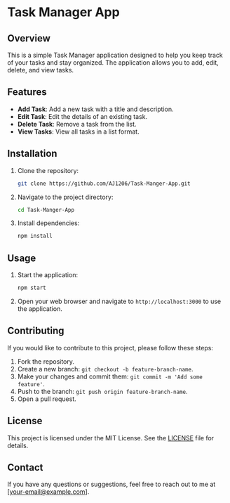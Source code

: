 # Task Manager App

## Overview

This is a simple Task Manager application designed to help you keep track of your tasks and stay organized. The application allows you to add, edit, delete, and view tasks.

## Features

- **Add Task**: Add a new task with a title and description.
- **Edit Task**: Edit the details of an existing task.
- **Delete Task**: Remove a task from the list.
- **View Tasks**: View all tasks in a list format.

## Installation

1. Clone the repository:

    ```bash
    git clone https://github.com/AJ1206/Task-Manger-App.git
    ```

2. Navigate to the project directory:

    ```bash
    cd Task-Manger-App
    ```

3. Install dependencies:

    ```bash
    npm install
    ```

## Usage

1. Start the application:

    ```bash
    npm start
    ```

2. Open your web browser and navigate to `http://localhost:3000` to use the application.

## Contributing

If you would like to contribute to this project, please follow these steps:

1. Fork the repository.
2. Create a new branch: `git checkout -b feature-branch-name`.
3. Make your changes and commit them: `git commit -m 'Add some feature'`.
4. Push to the branch: `git push origin feature-branch-name`.
5. Open a pull request.

## License

This project is licensed under the MIT License. See the [LICENSE](LICENSE) file for details.

## Contact

If you have any questions or suggestions, feel free to reach out to me at [your-email@example.com].
